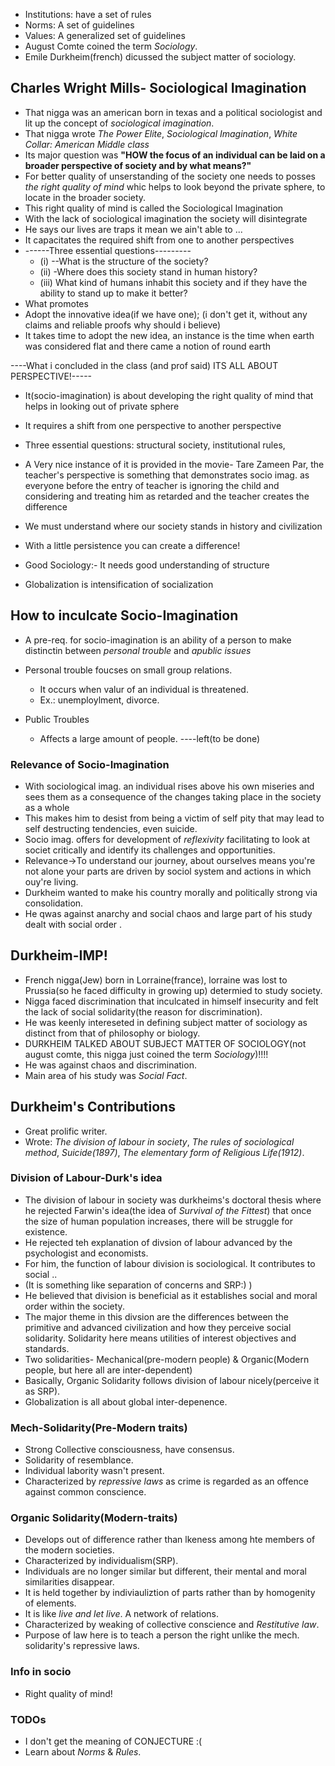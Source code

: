 * Institutions: have a set of rules
* Norms: A set of guidelines
* Values: A generalized set of guidelines
* August Comte coined the term _Sociology_.
* Emile Durkheim(french) dicussed the subject matter of sociology.

## Charles Wright Mills- Sociological Imagination
* That nigga was an american born in texas and a political sociologist and lit up the concept of _sociological imagination_.
* That nigga wrote _The Power Elite_, _Sociological Imagination_, _White Collar: American Middle class_
* Its major question was **"HOW	the focus of an individual can be laid on a broader perspective of society and by what means?"**
* For better quality of unserstanding of the society one needs to posses _the right quality of mind_ whic helps to look beyond the private sphere, to locate in the broader society.
* This right quality of mind is called the Sociological Imagination
* With the lack of sociological imagination the society will disintegrate
* He says our lives are traps it mean we ain't able to ...
* It capacitates the required shift from one to another perspectives
* ------Three essential questions---------
  * (i) --What is the structure of the society?
  * (ii) -Where does this society stand in human history?
  * (iii) What kind of humans inhabit this society and if they have the ability to stand up to make it better?
* What promotes 
* Adopt the innovative idea(if we have one); (i don't get it, without any claims and reliable proofs why should i believe)
* It takes time to adopt the new idea, an instance is the time when earth was considered flat and there came a notion of round earth

----What i concluded in the class (and prof said) ITS ALL ABOUT PERSPECTIVE!-----

* It(socio-imagination) is about developing the right quality of mind that helps in looking out of private sphere
* It requires a shift from one perspective to another perspective
* Three essential questions:
structural society, institutional rules,

* A Very nice instance of it is provided in the movie- Tare Zameen Par, the teacher's perspective is something that demonstrates socio imag. as everyone before the entry of teacher is ignoring the child and considering and treating him as retarded and the teacher creates the difference
* We must understand where our society stands in history and civilization
* With a little persistence you can create a difference!


* Good Sociology:- It needs good understanding of structure

* Globalization is intensification of socialization

## How to inculcate Socio-Imagination
* A pre-req. for socio-imagination is an ability of a person to make distinctin between _personal trouble_ and _apublic issues_
 * Personal trouble foucses on small group relations.
   * It occurs when valur of an individual is threatened.
   * Ex.: unemploylment, divorce.

 * Public Troubles
   * Affects a large amount of people.
----left(to be done)

### Relevance of Socio-Imagination
* With sociological imag. an individual rises above his own miseries and sees them as a consequence of the changes taking place in the society as a whole
* This makes him to desist from being a victim of self pity that may lead to self destructing tendencies, even suicide.
* Socio imag. offers for development of _reflexivity_ facilitating to look at societ critically and identify its challenges and opportunities.
* Relevance->To understand our journey, about ourselves means you're not alone your parts are driven by sociol system and actions in which ouy're living.
* Durkheim wanted to make his country morally and politically strong via consolidation.
* He qwas against anarchy and social chaos and large part of his study dealt with social order .

## Durkheim-IMP!
* French nigga(Jew) born in Lorraine(france), lorraine was lost to Prussia(so he faced difficulty in growing up) determied to study society.
* Nigga faced discrimination that inculcated in himself insecurity and felt the lack of social solidarity(the reason for discrimination).
* He was keenly intereseted in defining subject matter of sociology as distinct from that of philosophy or biology.
* DURKHEIM TALKED ABOUT SUBJECT MATTER OF SOCIOLOGY(not august comte, this nigga just coined the term _Sociology_)!!!!
* He was against chaos and discrimination.
* Main area of his study was _Social Fact_.

## Durkheim's Contributions
* Great prolific writer.
* Wrote: _The division of labour in society_, _The rules of sociological method_, _Suicide(1897)_, _The elementary form of Religious Life(1912)_.

### Division of Labour-Durk's idea
* The division of labour in society was durkheims's doctoral thesis where he rejected Farwin's idea(the idea of _Survival of the Fittest_) that once the size of human population increases, there will be struggle for existence.
* He rejected teh explanation of divsion of labour advanced by the psychologist and economists.
* For him, the function of labour division is sociological. It contributes to social ..
* (It is something like separation of concerns and SRP:) )
* He believed that division is beneficial as it establishes social and moral order within the society.
* The major theme in this divsion are the differences between the primitive and advanced civilization and how they perceive social solidarity. Solidarity here means utilities of interest objectives and standards.
* Two solidarities- Mechanical(pre-modern people) & Organic(Modern people, but here all are inter-dependent)
* Basically, Organic Solidarity follows division of labour nicely(perceive it as SRP).
* Globalization is all about global inter-depenence.

### Mech-Solidarity(Pre-Modern traits)
* Strong Collective consciousness, have consensus. 
* Solidarity of resemblance.
* Individual labority wasn't present.
* Characterized by _repressive laws_ as crime is regarded as an offence against common conscience.

### Organic Solidarity(Modern-traits)
* Develops out of difference rather than lkeness among hte members of the modern societies.
* Characterized by individualism(SRP).
* Individuals are no longer similar but different, their mental and moral similarities disappear.
* It is held together by indiviauliztion of parts rather than by homogenity of elements.
* It is like _live and let live_. A network of relations.
* Characterized by weaking of collective conscience and _Restitutive law_.
* Purpose of law here is to teach a person the right unlike the mech. solidarity's repressive laws.


### Info in socio
* Right quality of mind!

### TODOs
* I don't get the meaning of CONJECTURE :(
* Learn about _Norms_ & _Rules_.
